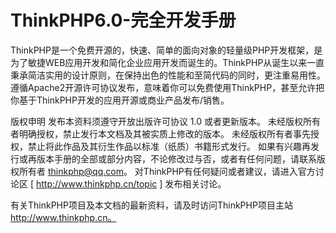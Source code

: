 # ThinkPHP6.0-完全开发手册
ThinkPHP是一个免费开源的，快速、简单的面向对象的轻量级PHP开发框架，是为了敏捷WEB应用开发和简化企业应用开发而诞生的。ThinkPHP从诞生以来一直秉承简洁实用的设计原则，在保持出色的性能和至简代码的同时，更注重易用性。遵循Apache2开源许可协议发布，意味着你可以免费使用ThinkPHP，甚至允许把你基于ThinkPHP开发的应用开源或商业产品发布/销售。

版权申明
发布本资料须遵守开放出版许可协议 1.0 或者更新版本。 
未经版权所有者明确授权，禁止发行本文档及其被实质上修改的版本。 
未经版权所有者事先授权，禁止将此作品及其衍生作品以标准（纸质）书籍形式发行。 
如果有兴趣再发行或再版本手册的全部或部分内容，不论修改过与否，或者有任何问题，请联系版权所有者 thinkphp@qq.com。 
对ThinkPHP有任何疑问或者建议，请进入官方讨论区 [ http://www.thinkphp.cn/topic ] 发布相关讨论。

有关ThinkPHP项目及本文档的最新资料，请及时访问ThinkPHP项目主站 http://www.thinkphp.cn。
